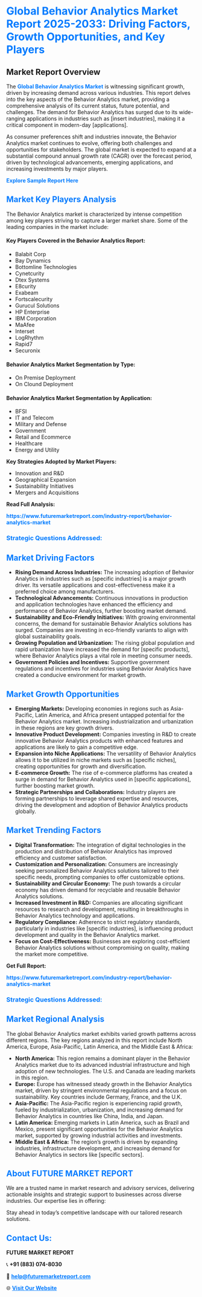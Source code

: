 <h1 style="color: #007BFF;">Global Behavior Analytics Market Report 2025-2033: Driving Factors, Growth Opportunities, and Key Players</h1>

<section id="overview">
<h2>Market Report Overview</h2>
<p>The <a href="https://www.futuremarketreport.com/industry-report/behavior-analytics-market" style="color: #007BFF; text-decoration: none;"><strong>Global Behavior Analytics Market</strong></a> is witnessing significant growth, driven by increasing demand across various industries. This report delves into the key aspects of the Behavior Analytics market, providing a comprehensive analysis of its current status, future potential, and challenges. The demand for Behavior Analytics has surged due to its wide-ranging applications in industries such as [insert industries], making it a critical component in modern-day [applications].</p>
<p>As consumer preferences shift and industries innovate, the Behavior Analytics market continues to evolve, offering both challenges and opportunities for stakeholders. The global market is expected to expand at a substantial compound annual growth rate (CAGR) over the forecast period, driven by technological advancements, emerging applications, and increasing investments by major players.</p>
</section>

<section id="overview">
<p><a href="https://www.futuremarketreport.com/request-sample/reportId=61232" style="color: #007BFF; text-decoration: none;"><strong>Explore Sample Report Here</strong></a></p>
</section>

<section id="key-players">
<h2 style="color: #007BFF;">Market Key Players Analysis</h2>
<p>The Behavior Analytics market is characterized by intense competition among key players striving to capture a larger market share. Some of the leading companies in the market include:</p>
<h4>Key Players Covered in the Behavior Analytics Report:</h4>
<ul><li>Balabit Corp</li><li>Bay Dynamics</li><li>Bottomline Technologies</li><li>Cynetcurity</li><li>Dtex Systems</li><li>E8curity</li><li>Exabeam</li><li>Fortscalecurity</li><li>Gurucul Solutions</li><li>HP Enterprise</li><li>IBM Corporation</li><li>MaAfee</li><li>Interset</li><li>LogRhythm</li><li>Rapid7</li><li>Securonix</li></ul>
<h4>Behavior Analytics Market Segmentation by Type:</h4>
<ul><li>On Premise Deployment</li><li>On Clound Deployment</li></ul>

<h4>Behavior Analytics Market Segmentation by Application:</h4>
<ul><li>BFSI</li><li>IT and Telecom</li><li>Military and Defense</li><li>Government</li><li>Retail and Ecommerce</li><li>Healthcare</li><li>Energy and Utility</li></ul>
<p><strong>Key Strategies Adopted by Market Players:</strong></p>
<ul>
<li>Innovation and R&D</li>
<li>Geographical Expansion</li>
<li>Sustainability Initiatives</li>
<li>Mergers and Acquisitions</li>
</ul>
</section>

<section>
<p><strong>Read Full Analysis: </strong></p><a href="https://www.futuremarketreport.com/industry-report/behavior-analytics-market" style="color: #007BFF; text-decoration: none;"><strong>https://www.futuremarketreport.com/industry-report/behavior-analytics-market</strong></a>
<h3 style="color: #007BFF;">Strategic Questions Addressed:</h3>
</section>

<section id="driving-factors">
<h2 style="color: #007BFF;">Market Driving Factors</h2>
<ul>
<li><strong>Rising Demand Across Industries:</strong> The increasing adoption of Behavior Analytics in industries such as [specific industries] is a major growth driver. Its versatile applications and cost-effectiveness make it a preferred choice among manufacturers.</li>
<li><strong>Technological Advancements:</strong> Continuous innovations in production and application technologies have enhanced the efficiency and performance of Behavior Analytics, further boosting market demand.</li>
<li><strong>Sustainability and Eco-Friendly Initiatives:</strong> With growing environmental concerns, the demand for sustainable Behavior Analytics solutions has surged. Companies are investing in eco-friendly variants to align with global sustainability goals.</li>
<li><strong>Growing Population and Urbanization:</strong> The rising global population and rapid urbanization have increased the demand for [specific products], where Behavior Analytics plays a vital role in meeting consumer needs.</li>
<li><strong>Government Policies and Incentives:</strong> Supportive government regulations and incentives for industries using Behavior Analytics have created a conducive environment for market growth.</li>
</ul>
</section>

<section id="growth-opportunities">
<h2 style="color: #007BFF;">Market Growth Opportunities</h2>
<ul>
<li><strong>Emerging Markets:</strong> Developing economies in regions such as Asia-Pacific, Latin America, and Africa present untapped potential for the Behavior Analytics market. Increasing industrialization and urbanization in these regions are key growth drivers.</li>
<li><strong>Innovative Product Development:</strong> Companies investing in R&D to create innovative Behavior Analytics products with enhanced features and applications are likely to gain a competitive edge.</li>
<li><strong>Expansion into Niche Applications:</strong> The versatility of Behavior Analytics allows it to be utilized in niche markets such as [specific niches], creating opportunities for growth and diversification.</li>
<li><strong>E-commerce Growth:</strong> The rise of e-commerce platforms has created a surge in demand for Behavior Analytics used in [specific applications], further boosting market growth.</li>
<li><strong>Strategic Partnerships and Collaborations:</strong> Industry players are forming partnerships to leverage shared expertise and resources, driving the development and adoption of Behavior Analytics products globally.</li>
</ul>
</section>

<section id="trending-factors">
<h2 style="color: #007BFF;">Market Trending Factors</h2>
<ul>
<li><strong>Digital Transformation:</strong> The integration of digital technologies in the production and distribution of Behavior Analytics has improved efficiency and customer satisfaction.</li>
<li><strong>Customization and Personalization:</strong> Consumers are increasingly seeking personalized Behavior Analytics solutions tailored to their specific needs, prompting companies to offer customizable options.</li>
<li><strong>Sustainability and Circular Economy:</strong> The push towards a circular economy has driven demand for recyclable and reusable Behavior Analytics solutions.</li>
<li><strong>Increased Investment in R&D:</strong> Companies are allocating significant resources to research and development, resulting in breakthroughs in Behavior Analytics technology and applications.</li>
<li><strong>Regulatory Compliance:</strong> Adherence to strict regulatory standards, particularly in industries like [specific industries], is influencing product development and quality in the Behavior Analytics market.</li>
<li><strong>Focus on Cost-Effectiveness:</strong> Businesses are exploring cost-efficient Behavior Analytics solutions without compromising on quality, making the market more competitive.</li>
</ul>
</section>

<section>
<p><strong>Get Full Report: </strong></p><a href="https://www.futuremarketreport.com/industry-report/behavior-analytics-market" style="color: #007BFF; text-decoration: none;"><strong>https://www.futuremarketreport.com/industry-report/behavior-analytics-market</strong></a>
<h3 style="color: #007BFF;">Strategic Questions Addressed:</h3>
</section>


<section id="regional-analysis">
<h2 style="color: #007BFF;">Market Regional Analysis</h2>
<p>The global Behavior Analytics market exhibits varied growth patterns across different regions. The key regions analyzed in this report include North America, Europe, Asia-Pacific, Latin America, and the Middle East & Africa:</p>
<ul>
<li><strong>North America:</strong> This region remains a dominant player in the Behavior Analytics market due to its advanced industrial infrastructure and high adoption of new technologies. The U.S. and Canada are leading markets in this region.</li>
<li><strong>Europe:</strong> Europe has witnessed steady growth in the Behavior Analytics market, driven by stringent environmental regulations and a focus on sustainability. Key countries include Germany, France, and the U.K.</li>
<li><strong>Asia-Pacific:</strong> The Asia-Pacific region is experiencing rapid growth, fueled by industrialization, urbanization, and increasing demand for Behavior Analytics in countries like China, India, and Japan.</li>
<li><strong>Latin America:</strong> Emerging markets in Latin America, such as Brazil and Mexico, present significant opportunities for the Behavior Analytics market, supported by growing industrial activities and investments.</li>
<li><strong>Middle East & Africa:</strong> The region’s growth is driven by expanding industries, infrastructure development, and increasing demand for Behavior Analytics in sectors like [specific sectors].</li>
</ul>
</section>

<footer>
<h2 style="color: #007BFF;">About FUTURE MARKET REPORT</h2>
<p>We are a trusted name in market research and advisory services, delivering actionable insights and strategic support to businesses across diverse industries. Our expertise lies in offering:</p>

<p>Stay ahead in today’s competitive landscape with our tailored research solutions.</p>

<h2 style="color: #007BFF;">Contact Us:</h2>
<p><strong>FUTURE MARKET REPORT</strong></p>
<p>📞 <strong>+91 (883) 074-8030</strong></p>
<p>📧 <strong><a href="mailto:help@futuremarketreport.com" style="color: #007BFF;">help@futuremarketreport.com</a></strong></p>
<p>🌐 <strong><a href="https://www.futuremarketreport.com/" style="color: #007BFF;">Visit Our Website</a></strong></p>
</footer>